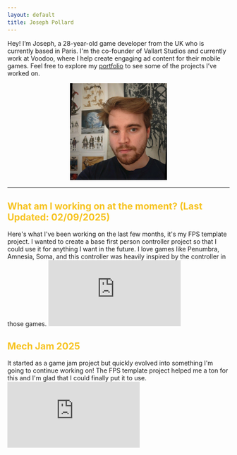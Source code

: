 ```yaml
---
layout: default
title: Joseph Pollard
---
```


Hey!
I’m Joseph, a 28-year-old game developer from the UK who is currently based in Paris. I'm the co-founder of Vallart Studios and currently work at Voodoo, where I help create engaging ad content for their mobile games.
Feel free to explore my [portfolio](./portfolio) to see some of the projects I’ve worked on.

<p align="center">
  <img src="assets/images/me!.jpg" alt="Photo of Joseph" width="220" height="220">
</p>

---

<h2 style="color: #f7c31f;">What am I working on at the moment? (Last Updated: 02/09/2025)</h2>
Here's what I've been working on the last few months, it's my FPS template project. I wanted to create a base first person controller project so that I could use it for anything I want in the future.
I love games like Penumbra, Amnesia, Soma, and this controller was heavily inspired by the controller in those games.

<iframe src="https://www.youtube.com/embed/HMPIxtsN5EQ" frameborder="0" allowfullscreen></iframe>


<h2 style="color: #f7c31f;">Mech Jam 2025</h2>
It started as a game jam project but quickly evolved into something I'm going to continue working on! 
The FPS template project helped me a ton for this and I'm glad that I could finally put it to use.

<iframe src="https://www.youtube.com/embed/J6Y_TKeefNk" frameborder="0" allowfullscreen></iframe>


